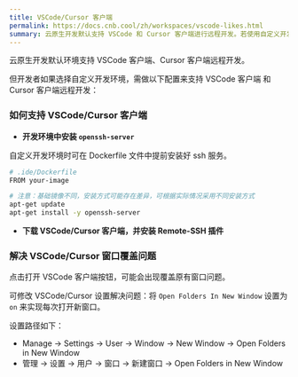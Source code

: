 ```yaml
---
title: VSCode/Cursor 客户端
permalink: https://docs.cnb.cool/zh/workspaces/vscode-likes.html
summary: 云原生开发默认支持 VSCode 和 Cursor 客户端进行远程开发。若使用自定义开发环境，需安装 `openssh-server` 并配置相应的 SSH 服务，同时在客户端中安装 Remote-SSH 插件。此外，为避免窗口覆盖问题，应将 `Open Folders In New Window` 设置为 `on`。
---
```


云原生开发默认环境支持 VSCode 客户端、Cursor 客户端远程开发。

但开发者如果选择自定义开发环境，需做以下配置来支持 VSCode 客户端 和 Cursor 客户端远程开发：

### 如何支持 VSCode/Cursor 客户端

- **开发环境中安装 `openssh-server`**

自定义开发环境时可在 Dockerfile 文件中提前安装好 ssh 服务。

```bash
# .ide/Dockerfile
FROM your-image

# 注意：基础镜像不同，安装方式可能存在差异，可根据实际情况采用不同安装方式
apt-get update
apt-get install -y openssh-server
```

- **下载 VSCode/Cursor 客户端，并安装 Remote-SSH 插件**

### 解决 VSCode/Cursor 窗口覆盖问题

点击打开 VSCode 客户端按钮，可能会出现覆盖原有窗口问题。

可修改 VSCode/Cursor 设置解决问题：将 `Open Folders In New Window` 设置为 `on` 来实现每次打开新窗口。

设置路径如下：

- Manage -> Settings -> User -> Window -> New Window -> Open Folders in New Window
- 管理 -> 设置 -> 用户 -> 窗口 -> 新建窗口 -> Open Folders in New Window
